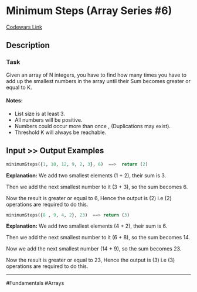# Minimum Steps (Array Series #6)

[Codewars Link](https://www.codewars.com/kata/5a91a7c5fd8c061367000002/python)

## Description

### Task
Given an array of N integers, you have to find how many times you have to add up the smallest numbers in the array until their Sum becomes greater or equal to K.

#### Notes:
- List size is at least 3.
- All numbers will be positive.
- Numbers could occur more than once , (Duplications may exist).
- Threshold K will always be reachable.

## Input >> Output Examples

```python
minimumSteps({1, 10, 12, 9, 2, 3}, 6)  ==>  return (2)
```
**Explanation:**
We add two smallest elements (1 + 2), their sum is 3.

Then we add the next smallest number to it (3 + 3), so the sum becomes 6.

Now the result is greater or equal to 6, Hence the output is (2) i.e (2) operations are required to do this.

```python
minimumSteps({8 , 9, 4, 2}, 23)  ==> return (3)
```
**Explanation:**
We add two smallest elements (4 + 2), their sum is 6.

Then we add the next smallest number to it (6 + 8), so the sum becomes 14.

Now we add the next smallest number (14 + 9), so the sum becomes 23.

Now the result is greater or equal to 23, Hence the output is (3) i.e (3) operations are required to do this.

---

#Fundamentals #Arrays